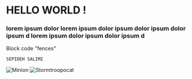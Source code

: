 # HELLO WORLD !

### lorem ipsum dolor lorem ipsum dolor ipsum dolor ipsum dolor ipsum d lorem ipsum dolor ipsum dolor ipsum d

Block code "fences"

```
SEPIDEH SALIMI
```

![Minion](https://octodex.github.com/images/minion.png)
![Stormtroopocat](https://octodex.github.com/images/stormtroopocat.jpg "The Stormtroopocat")
